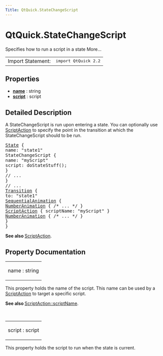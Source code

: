 ```yaml
---
Title: QtQuick.StateChangeScript
---
```


# QtQuick.StateChangeScript

<span class="subtitle"></span>
<!-- $$$StateChangeScript-brief -->
<p>Specifies how to run a script in a state More...</p>
<!-- @@@StateChangeScript -->
<table class="alignedsummary">
<tr><td class="memItemLeft rightAlign topAlign"> Import Statement:</td><td class="memItemRight bottomAlign"> </b><tt>import QtQuick 2.2</tt></td></tr></table><ul>
</ul>
<h2>Properties</h2>
<ul>
<li class="fn"><b><b><a href="#name-prop">name</a></b></b> : string</li>
<li class="fn"><b><b><a href="#script-prop">script</a></b></b> : script</li>
</ul>
<!-- $$$StateChangeScript-description -->
<h2>Detailed Description</h2>
<p>A StateChangeScript is run upon entering a state. You can optionally use <a href="QtQuick.ScriptAction.md">ScriptAction</a> to specify the point in the transition at which the StateChangeScript should to be run.</p>
<pre class="qml"><span class="type"><a href="QtQuick.State.md">State</a></span> {
<span class="name">name</span>: <span class="string">&quot;state1&quot;</span>
<span class="type">StateChangeScript</span> {
<span class="name">name</span>: <span class="string">&quot;myScript&quot;</span>
<span class="name">script</span>: <span class="name">doStateStuff</span>();
}
<span class="comment">// ...</span>
}
<span class="comment">// ...</span>
<span class="type"><a href="QtQuick.Transition.md">Transition</a></span> {
<span class="name">to</span>: <span class="string">&quot;state1&quot;</span>
<span class="type"><a href="QtQuick.SequentialAnimation.md">SequentialAnimation</a></span> {
<span class="type"><a href="QtQuick.NumberAnimation.md">NumberAnimation</a></span> { <span class="comment">/* ... */</span> }
<span class="type"><a href="QtQuick.ScriptAction.md">ScriptAction</a></span> { <span class="name">scriptName</span>: <span class="string">&quot;myScript&quot;</span> }
<span class="type"><a href="QtQuick.NumberAnimation.md">NumberAnimation</a></span> { <span class="comment">/* ... */</span> }
}
}</pre>
<p><b>See also </b><a href="QtQuick.ScriptAction.md">ScriptAction</a>.</p>
<!-- @@@StateChangeScript -->
<h2>Property Documentation</h2>
<!-- $$$name -->
<table class="qmlname"><tr valign="top"><td class="tblQmlPropNode"><p><span class="name">name</span> : <span class="type">string</span></p></td></tr></table><p>This property holds the name of the script. This name can be used by a <a href="QtQuick.ScriptAction.md">ScriptAction</a> to target a specific script.</p>
<p><b>See also </b><a href="QtQuick.ScriptAction.md#scriptName-prop">ScriptAction::scriptName</a>.</p>
<!-- @@@name -->
<br/>
<!-- $$$script -->
<table class="qmlname"><tr valign="top"><td class="tblQmlPropNode"><p><span class="name">script</span> : <span class="type">script</span></p></td></tr></table><p>This property holds the script to run when the state is current.</p>
<!-- @@@script -->
<br/>
